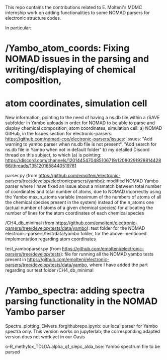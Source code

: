 This repo contains the contributions related to E. Molteni's MDMC internship work 
on adding functionalities to some NOMAD parsers for electronic structure codes.

In particular:

# /Yambo_atom_coords: Fixing NOMAD issues in the parsing and writing/displaying of chemical composition, 
# atom coordinates, simulation cell

New information, pointing to the need of having a ns.db file within a /SAVE subfolder 
in Yambo uploads in order for NOMAD to be able to parse and display chemical composition, atom coordinates, simulation cell:
a) NOMAD GitHub, in the Issues section for electronic-parsers: https://github.com/nomad-coe/electronic-parsers/issues:
  Issues: "Add warning to yambo parser when ns.db file is not present", "Add search for ns.db file in Yambo when not in default folder"
b) my detailed Discord thread on this subject, to which (a) is pointing: https://discord.com/channels/1201445470485106719/1208029192881442866/threads/1351201658440519761

parser.py (from https://github.com/emolteni/electronic-parsers/tree/develop/electronicparsers/yambo): 
modified NOMAD Yambo parser where I have fixed an issue about a mismatch between 
total number of coordinates and total number of atoms, due to NOMAD incorrectly using the Yambo 
max_n_atoms variable (maximum of the numbers of atoms of all the chemical species present in the system)
instead of the n_atoms one (actual number of atoms of a given chemical species) for allocating
the number of lines for the atom coordinates of each chemical species

/CH4_db_minimal (from https://github.com/emolteni/electronic-parsers/tree/develop/tests/data/yambo): 
test folder for the NOMAD electronic-parsers/test/data/yambo folder, 
for the above-mentioned implementation regarding atom coordinates

test_yamboparser.py (from https://github.com/emolteni/electronic-parsers/tree/develop/tests):
file for running all the NOMAD yambo tests present in https://github.com/emolteni/electronic-parsers/tree/develop/tests/data/yambo,
where I have added the part regarding our test folder /CH4_db_minimal


# /Yambo_spectra: adding spectra parsing functionality in the NOMAD Yambo parser 

Spectra_plotting_EMvers_forgithubrepo.ipynb: our local parser for Yambo spectra only.
This version works on jupyterlab;  the corresponding adapted version does not work yet in our Oasis 

o-R_methylox_TDLDA.alpha_q1_slepc_alda_bse: Yambo spectrum file to be parsed



